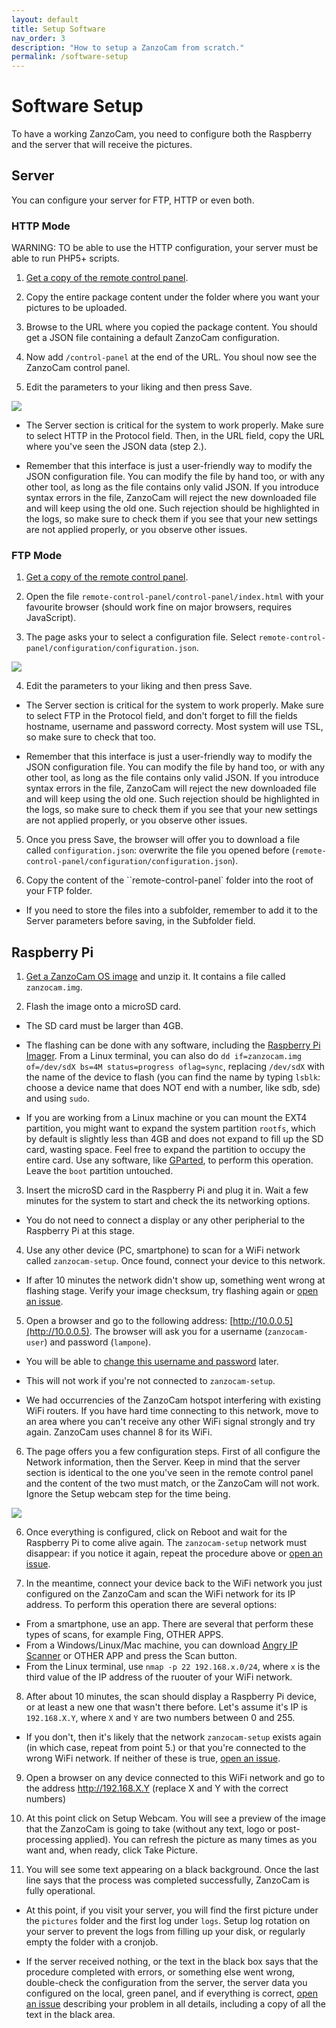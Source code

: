 ```yaml
---
layout: default
title: Setup Software 
nav_order: 3
description: "How to setup a ZanzoCam from scratch."
permalink: /software-setup
---
```


# Software Setup

To have a working ZanzoCam, you need to configure both the Raspberry and the server that will receive the pictures.

## Server

You can configure your server for FTP, HTTP or even both.

### HTTP Mode

WARNING: TO be able to use the HTTP configuration, your server must be able to run PHP5+ scripts.

1. [Get a copy of the remote control panel](https://github.com/ZanzoCam/zanzocam-control-panel/releases).

2. Copy the entire package content under the folder where you want your pictures to be uploaded.

3. Browse to the URL where you copied the package content. You should get a JSON file containing a default ZanzoCam configuration.

4. Now add `/control-panel` at the end of the URL. You shoul now see the ZanzoCam control panel.

5. Edit the parameters to your liking and then press Save.

![](/ZanzoCam/assets/images/pannello-remoto.png)

- The Server section is critical for the system to work properly. Make sure to select HTTP in the Protocol field. Then, in the URL field, copy the URL where you've seen the JSON data (step 2.).

- Remember that this interface is just a user-friendly way to modify the JSON configuration file. You can modify the file by hand too, or with any other tool, as long as the file contains only valid JSON. If you introduce syntax errors in the file, ZanzoCam will reject the new downloaded file and will keep using the old one. Such rejection should be highlighted in the logs, so make sure to check them if you see that your new settings are not applied properly, or you observe other issues.

### FTP Mode

1. [Get a copy of the remote control panel](https://github.com/ZanzoCam/zanzocam-control-panel/releases).

2. Open the file `remote-control-panel/control-panel/index.html` with your favourite browser (should work fine on major browsers, requires JavaScript).

3. The page asks your to select a configuration file. Select `remote-control-panel/configuration/configuration.json`.

![](/ZanzoCam/assets/images/pannello-locale.png)

4. Edit the parameters to your liking and then press Save.

- The Server section is critical for the system to work properly. Make sure to select FTP in the Protocol field, and don't forget to fill the fields hostname, username and password correcty. Most system will use TSL, so make sure to check that too.

- Remember that this interface is just a user-friendly way to modify the JSON configuration file. You can modify the file by hand too, or with any other tool, as long as the file contains only valid JSON. If you introduce syntax errors in the file, ZanzoCam will reject the new downloaded file and will keep using the old one. Such rejection should be highlighted in the logs, so make sure to check them if you see that your new settings are not applied properly, or you observe other issues.

5. Once you press Save, the browser will offer you to download a file called `configuration.json`: overwrite the file you opened before (`remote-control-panel/configuration/configuration.json`).

6. Copy the content of the ``remote-control-panel` folder into the root of your FTP folder.

- If you need to store the files into a subfolder, remember to add it to the Server parameters before saving, in the Subfolder field.

## Raspberry Pi

1. [Get a ZanzoCam OS image](https://github.com/ZanSara/zanzocam/releases/latest) and unzip it. It contains a file called `zanzocam.img`.

2. Flash the image onto a microSD card.

- The SD card must be larger than 4GB.

- The flashing can be done with any software, including the [Raspberry Pi Imager](https://www.raspberrypi.org/software/). From a Linux terminal, you can also do `dd if=zanzocam.img of=/dev/sdX bs=4M status=progress oflag=sync`, replacing `/dev/sdX` with the name of the device to flash (you can find the name by typing `lsblk`: choose a device name that does NOT end with a number, like sdb, sde) and using `sudo`.

- If you are working from a Linux machine or you can mount the EXT4 partition, you might want to expand the system partition `rootfs`, which by default is slightly less than 4GB and does not expand to fill up the SD card, wasting space. Feel free to expand the partition to occupy the entire card. Use any software, like [GParted](https://gparted.org/), to perform this operation. Leave the `boot` partition untouched.

3. Insert the microSD card in the Raspberry Pi and plug it in. Wait a few minutes for the system to start and check the its networking options.

- You do not need to connect a display or any other peripherial to the Raspberry Pi at this stage.

4. Use any other device (PC, smartphone) to scan for a WiFi network called `zanzocam-setup`. Once found, connect your device to this network.

- If after 10 minutes the network didn't show up, something went wrong at flashing stage. Verify your image checksum, try flashing again or [open an issue](https://github.com/ZanzoCam/zanzocam-core/issues).

5. Open a browser and go to the following address: [http://10.0.0.5](http://10.0.0.5). The browser will ask you for a username (`zanzocam-user`) and password (`lampone`).

- You will be able to [change this username and password](hardening) later.

- This will not work if you're not connected to `zanzocam-setup`.

- We had occurrencies of the ZanzoCam hotspot interfering with existing WiFi routers. If you have hard time connecting to this network, move to an area where you can't receive any other WiFi signal strongly and try again. ZanzoCam uses channel 8 for its WiFi.

6. The page offers you a few configuration steps. First of all configure the Network information, then the Server. Keep in mind that the server section is identical to the one you've seen in the remote control panel and the content of the two must match, or the ZanzoCam will not work. Ignore the Setup webcam step for the time being.

![](/ZanzoCam/assets/images/web-ui.png)

6. Once everything is configured, click on Reboot and wait for the Raspberry Pi to come alive again. The `zanzocam-setup` network must disappear: if you notice it again, repeat the procedure above or [open an issue](https://github.com/ZanzoCam/zanzocam-core/issues).

7. In the meantime, connect your device back to the WiFi network you just configured on the ZanzoCam and scan the WiFi network for its IP address. To perform this operation there are several options:
   
- From a smartphone, use an app. There are several that perform these types of scans, for example Fing, OTHER APPS.
- From a Windows/Linux/Mac machine, you can download [Angry IP Scanner](https://angryip.org/download/) or OTHER APP and press the Scan button. 
- From the Linux terminal, use `nmap -p 22 192.168.x.0/24`, where `x` is the third value of the IP address of the ruouter of your WiFi network.

8. After about 10 minutes, the scan should display a Raspberry Pi device, or at least a new one that wasn't there before. Let's assume it's IP is `192.168.X.Y`, where `X` and `Y` are two numbers between 0 and 255.

- If you don't, then it's likely that the network `zanzocam-setup` exists again (in which case, repeat from point 5.) or that you're connected to the wrong WiFi network. If neither of these is true, [open an issue](https://github.com/ZanzoCam/zanzocam-core/issues).

9. Open a browser on any device connected to this WiFi network and go to the address http://192.168.X.Y (replace X and Y with the correct numbers)

10. At this point click on Setup Webcam. You will see a preview of the image that the ZanzoCam is going to take (without any text, logo or post-processing applied). You can refresh the picture as many times as you want and, when ready, click Take Picture.

11. You will see some text appearing on a black background. Once the last line says that the process was completed successfully, ZanzoCam is fully operational.

- At this point, if you visit your server, you will find the first picture under the `pictures` folder and the first log under `logs`. Setup log rotation on your server to prevent the logs from filling up your disk, or regularly empty the folder with a cronjob.

- If the server received nothing, or the text in the black box says that the procedure completed with errors, or something else went wrong, double-check the configuration from the server, the server data you configured on the local, green panel, and if everything is correct, [open an issue](https://github.com/ZanzoCam/zanzocam-core/issues) describing your problem in all details, including a copy of all the text in the black area.









